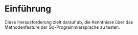 # Einführung

Diese Herausforderung zielt darauf ab, die Kenntnisse über das Methodenfeature der Go-Programmiersprache zu testen.
